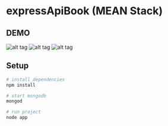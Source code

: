 # expressApiBook (MEAN Stack)

## DEMO
![alt tag](https://i.imgur.com/0rNMJB4.png)
![alt tag](https://i.imgur.com/z5H6Rd3.png)
![alt tag](https://i.imgur.com/phy2Vww.png)

## Setup

``` bash
# install dependencies
npm install

# start mongodb 
mongod

# run project
node app

```
